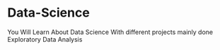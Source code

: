 # Data-Science
You Will Learn About Data Science With different projects mainly done Exploratory Data Analysis 
